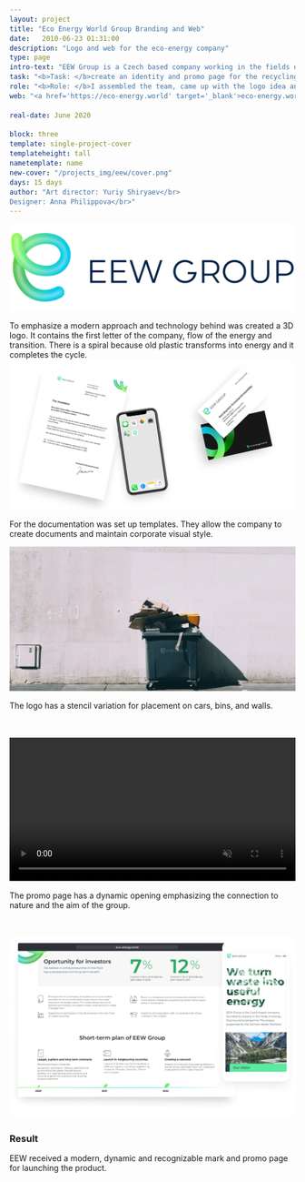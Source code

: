 ```yaml
---
layout: project
title: "Eco Energy World Group Branding and Web"
date:   2010-06-23 01:31:00
description: "Logo and web for the eco-energy company"
type: page
intro-text: "EEW Group is a Czech based company working in the fields of energy and finances. To help the group start their business I created identity and landing page."
task: "<b>Task: </b>create an identity and promo page for the recycling company"
role: "<b>Role: </b>I assembled the team, came up with the logo idea and the visual direction. Helped with web design and submission of final materials."
web: "<a href='https://eco-energy.world' target='_blank'>eco-energy.world</a>"

real-date: June 2020

block: three
template: single-project-cover
templateheight: tall
nametemplate: name
new-cover: "/projects_img/eew/cover.png"
days: 15 days
author: "Art director: Yuriy Shiryaev</br>
Designer: Anna Philippova</br>"
---
```


<span class="p1000">![eew group logo and identity](/projects_img/eew/logo.png)</span>

<span class="p-text">To emphasize a modern approach and technology behind was created a 3D logo. It contains the first letter of the company, flow of the energy and transition. There is a spiral because old plastic transforms into energy and it completes the cycle. </span>
<span class="p1000">![eew group logo and identity](/projects_img/eew/cid.png)
</span>

<span class="p-text">For the documentation was set up templates. They allow the company to create documents and maintain corporate visual style.</span>

<span class="p1000">![eew group logo and identity](/projects_img/eew/bin.png)
</span>

The logo has a stencil variation for placement on cars, bins, and walls.<br><br><br>







<video width="100%" class="video" loop="loop" autoplay="autoplay" preload="auto" muted="muted">
<source src="/projects_img/eew/web.mp4" type="video/mp4">
<source src="/projects_img/eew/web.webm" type="video/webm">
 </video>

The promo page has a dynamic opening emphasizing the connection to nature and the aim of the group.<br><br><br>

<span class="p1000">![eew group web](/projects_img/eew/web.png)
</span>

### Result

<span class="p-text">EEW received a modern, dynamic and recognizable mark and promo page for launching the product.</span> 